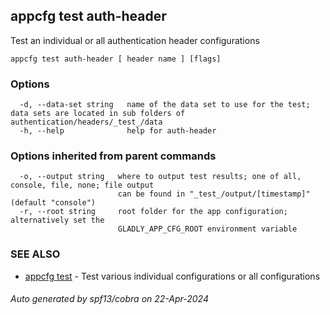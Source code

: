 ## appcfg test auth-header

Test an individual or all authentication header configurations

```
appcfg test auth-header [ header name ] [flags]
```

### Options

```
  -d, --data-set string   name of the data set to use for the test; data sets are located in sub folders of authentication/headers/_test_/data
  -h, --help              help for auth-header
```

### Options inherited from parent commands

```
  -o, --output string   where to output test results; one of all, console, file, none; file output
                        can be found in "_test_/output/[timestamp]" (default "console")
  -r, --root string     root folder for the app configuration; alternatively set the
                        GLADLY_APP_CFG_ROOT environment variable
```

### SEE ALSO

* [appcfg test](appcfg_test.md)	 - Test various individual configurations or all configurations

###### Auto generated by spf13/cobra on 22-Apr-2024
